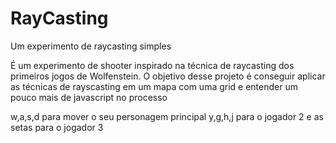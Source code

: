 # RayCasting
Um experimento de raycasting simples

É um experimento de shooter inspirado na técnica de raycasting dos primeiros jogos de Wolfenstein.
O objetivo desse projeto é conseguir aplicar as técnicas de rayscasting
em um mapa com uma grid e entender um pouco mais de javascript no processo

w,a,s,d para mover o seu personagem principal
y,g,h,j para o jogador 2
e as setas para o jogador 3
